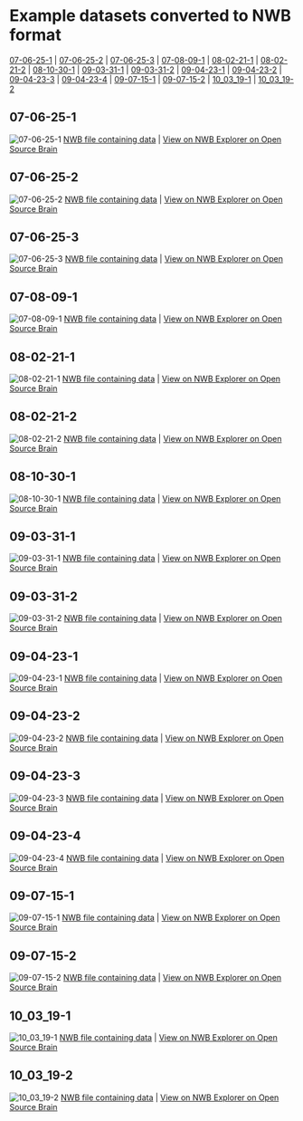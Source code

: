 # Example datasets converted to NWB format

 [07-06-25-1](#07-06-25-1) | [07-06-25-2](#07-06-25-2) | [07-06-25-3](#07-06-25-3) | [07-08-09-1](#07-08-09-1) | [08-02-21-1](#08-02-21-1) | [08-02-21-2](#08-02-21-2) | [08-10-30-1](#08-10-30-1) | [09-03-31-1](#09-03-31-1) | [09-03-31-2](#09-03-31-2) | [09-04-23-1](#09-04-23-1) | [09-04-23-2](#09-04-23-2) | [09-04-23-3](#09-04-23-3) | [09-04-23-4](#09-04-23-4) | [09-07-15-1](#09-07-15-1) | [09-07-15-2](#09-07-15-2) | [10_03_19-1](#10_03_19-1) | [10_03_19-2](#10_03_19-2)

## 07-06-25-1
![07-06-25-1](07-06-25-1.png)
[NWB file containing data](07-06-25-1.nwb) |
[View on NWB Explorer on Open Source Brain](http://nwbexplorer.opensourcebrain.org/hub/nwbfile=https://github.com/openworm/WormsenseLab_ASH/raw/main/test_data/07-06-25-1.nwb)


## 07-06-25-2
![07-06-25-2](07-06-25-2.png)
[NWB file containing data](07-06-25-2.nwb) |
[View on NWB Explorer on Open Source Brain](http://nwbexplorer.opensourcebrain.org/hub/nwbfile=https://github.com/openworm/WormsenseLab_ASH/raw/main/test_data/07-06-25-2.nwb)


## 07-06-25-3
![07-06-25-3](07-06-25-3.png)
[NWB file containing data](07-06-25-3.nwb) |
[View on NWB Explorer on Open Source Brain](http://nwbexplorer.opensourcebrain.org/hub/nwbfile=https://github.com/openworm/WormsenseLab_ASH/raw/main/test_data/07-06-25-3.nwb)


## 07-08-09-1
![07-08-09-1](07-08-09-1.png)
[NWB file containing data](07-08-09-1.nwb) |
[View on NWB Explorer on Open Source Brain](http://nwbexplorer.opensourcebrain.org/hub/nwbfile=https://github.com/openworm/WormsenseLab_ASH/raw/main/test_data/07-08-09-1.nwb)


## 08-02-21-1
![08-02-21-1](08-02-21-1.png)
[NWB file containing data](08-02-21-1.nwb) |
[View on NWB Explorer on Open Source Brain](http://nwbexplorer.opensourcebrain.org/hub/nwbfile=https://github.com/openworm/WormsenseLab_ASH/raw/main/test_data/08-02-21-1.nwb)


## 08-02-21-2
![08-02-21-2](08-02-21-2.png)
[NWB file containing data](08-02-21-2.nwb) |
[View on NWB Explorer on Open Source Brain](http://nwbexplorer.opensourcebrain.org/hub/nwbfile=https://github.com/openworm/WormsenseLab_ASH/raw/main/test_data/08-02-21-2.nwb)


## 08-10-30-1
![08-10-30-1](08-10-30-1.png)
[NWB file containing data](08-10-30-1.nwb) |
[View on NWB Explorer on Open Source Brain](http://nwbexplorer.opensourcebrain.org/hub/nwbfile=https://github.com/openworm/WormsenseLab_ASH/raw/main/test_data/08-10-30-1.nwb)


## 09-03-31-1
![09-03-31-1](09-03-31-1.png)
[NWB file containing data](09-03-31-1.nwb) |
[View on NWB Explorer on Open Source Brain](http://nwbexplorer.opensourcebrain.org/hub/nwbfile=https://github.com/openworm/WormsenseLab_ASH/raw/main/test_data/09-03-31-1.nwb)


## 09-03-31-2
![09-03-31-2](09-03-31-2.png)
[NWB file containing data](09-03-31-2.nwb) |
[View on NWB Explorer on Open Source Brain](http://nwbexplorer.opensourcebrain.org/hub/nwbfile=https://github.com/openworm/WormsenseLab_ASH/raw/main/test_data/09-03-31-2.nwb)


## 09-04-23-1
![09-04-23-1](09-04-23-1.png)
[NWB file containing data](09-04-23-1.nwb) |
[View on NWB Explorer on Open Source Brain](http://nwbexplorer.opensourcebrain.org/hub/nwbfile=https://github.com/openworm/WormsenseLab_ASH/raw/main/test_data/09-04-23-1.nwb)


## 09-04-23-2
![09-04-23-2](09-04-23-2.png)
[NWB file containing data](09-04-23-2.nwb) |
[View on NWB Explorer on Open Source Brain](http://nwbexplorer.opensourcebrain.org/hub/nwbfile=https://github.com/openworm/WormsenseLab_ASH/raw/main/test_data/09-04-23-2.nwb)


## 09-04-23-3
![09-04-23-3](09-04-23-3.png)
[NWB file containing data](09-04-23-3.nwb) |
[View on NWB Explorer on Open Source Brain](http://nwbexplorer.opensourcebrain.org/hub/nwbfile=https://github.com/openworm/WormsenseLab_ASH/raw/main/test_data/09-04-23-3.nwb)


## 09-04-23-4
![09-04-23-4](09-04-23-4.png)
[NWB file containing data](09-04-23-4.nwb) |
[View on NWB Explorer on Open Source Brain](http://nwbexplorer.opensourcebrain.org/hub/nwbfile=https://github.com/openworm/WormsenseLab_ASH/raw/main/test_data/09-04-23-4.nwb)


## 09-07-15-1
![09-07-15-1](09-07-15-1.png)
[NWB file containing data](09-07-15-1.nwb) |
[View on NWB Explorer on Open Source Brain](http://nwbexplorer.opensourcebrain.org/hub/nwbfile=https://github.com/openworm/WormsenseLab_ASH/raw/main/test_data/09-07-15-1.nwb)


## 09-07-15-2
![09-07-15-2](09-07-15-2.png)
[NWB file containing data](09-07-15-2.nwb) |
[View on NWB Explorer on Open Source Brain](http://nwbexplorer.opensourcebrain.org/hub/nwbfile=https://github.com/openworm/WormsenseLab_ASH/raw/main/test_data/09-07-15-2.nwb)


## 10_03_19-1
![10_03_19-1](10_03_19-1.png)
[NWB file containing data](10_03_19-1.nwb) |
[View on NWB Explorer on Open Source Brain](http://nwbexplorer.opensourcebrain.org/hub/nwbfile=https://github.com/openworm/WormsenseLab_ASH/raw/main/test_data/10_03_19-1.nwb)


## 10_03_19-2
![10_03_19-2](10_03_19-2.png)
[NWB file containing data](10_03_19-2.nwb) |
[View on NWB Explorer on Open Source Brain](http://nwbexplorer.opensourcebrain.org/hub/nwbfile=https://github.com/openworm/WormsenseLab_ASH/raw/main/test_data/10_03_19-2.nwb)

